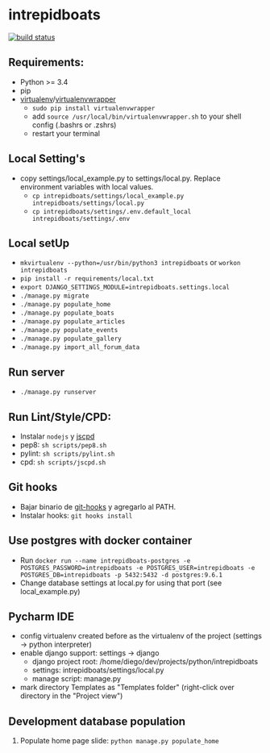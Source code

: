 intrepidboats
===============

[![build status](//gitlab.devartis.com/samples/django-sample/badges/master/build.svg)](http://gitlab.devartis.com/samples/django-sample/commits/master)

## Requirements:
* Python >= 3.4 
* pip
* [virtualenv](https://virtualenv.readthedocs.org/en/latest/installation.html)/[virtualenvwrapper](https://virtualenvwrapper.readthedocs.org/en/latest/)
    - `sudo pip install virtualenvwrapper`
    - add `source /usr/local/bin/virtualenvwrapper.sh` to your shell config (.bashrs or .zshrs)
    - restart your terminal

## Local Setting's 
* copy settings/local_example.py to settings/local.py. Replace environment variables with local values.
    - `cp intrepidboats/settings/local_example.py intrepidboats/settings/local.py`
    - `cp intrepidboats/settings/.env.default_local intrepidboats/settings/.env`
    
## Local setUp
* `mkvirtualenv --python=/usr/bin/python3 intrepidboats` or `workon intrepidboats`
* `pip install -r requirements/local.txt`
* `export DJANGO_SETTINGS_MODULE=intrepidboats.settings.local`
* `./manage.py migrate`
* `./manage.py populate_home`
* `./manage.py populate_boats`
* `./manage.py populate_articles`
* `./manage.py populate_events`
* `./manage.py populate_gallery`
* `./manage.py import_all_forum_data`

## Run server
* `./manage.py runserver`

## Run Lint/Style/CPD:
* Instalar `nodejs` y [jscpd](https://github.com/kucherenko/jscpd)
* pep8: `sh scripts/pep8.sh`
* pylint: `sh scripts/pylint.sh`
* cpd: `sh scripts/jscpd.sh`


## Git hooks
* Bajar binario de [git-hooks](https://github.com/git-hooks/git-hooks/releases) y agregarlo al PATH.
* Instalar hooks: `git hooks install`


## Use postgres with docker container

* Run `docker run --name intrepidboats-postgres -e POSTGRES_PASSWORD=intrepidboats -e POSTGRES_USER=intrepidboats -e POSTGRES_DB=intrepidboats -p 5432:5432 -d postgres:9.6.1`
* Change database settings at local.py for using that port (see local_example.py)

## Pycharm IDE
* config virtualenv created before as the virtualenv of the project (settings -> python interpreter)
* enable django support: settings -> django 
    - django project root: /home/diego/dev/projects/python/intrepidboats
    - settings: intrepidboats/settings/local.py
    - manage script: manage.py
* mark directory Templates as "Templates folder" (right-click over directory in the "Project view")

## Development database population

1) Populate home page slide: `python manage.py populate_home`

